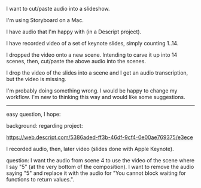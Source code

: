 I want to cut/paste audio into a slideshow.

I'm using Storyboard on a Mac.

I have audio that I'm happy with (in a Descript project).

I have recorded video of a set of keynote slides, simply counting 1..14.

I dropped the video onto a new scene.  Intending to carve it up into 14 scenes, then, cut/paste the above audio into the scenes.

I drop the video of the slides into a scene and I get an audio transcription, but the video is missing.

I'm probably doing something wrong.  I would be happy to change my workflow.  I'm new to thinking this way and would like some suggestions.

---

easy question, I hope:

background: regarding project:

https://web.descript.com/5386aded-ff3b-46df-9cf4-0e00ae769375/e3ece

I recorded audio, then, later video (slides done with Apple Keynote).

question: I want the audio from scene 4 to use the video of the scene where I say "5" (at the very bottom of the composition).  I want to remove the audio saying "5" and replace it with the audio for "You cannot block waiting for functions to return values.".